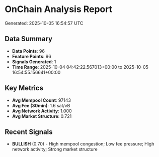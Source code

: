 # OnChain Analysis Report
Generated: 2025-10-05 16:54:57 UTC

## Data Summary
- **Data Points**: 96
- **Feature Points**: 96
- **Signals Generated**: 1
- **Time Range**: 2025-10-04 04:42:22.567013+00:00 to 2025-10-05 16:54:55.156641+00:00

## Key Metrics
- **Avg Mempool Count**: 97143
- **Avg Fee (30min)**: 1.6 sat/vB
- **Avg Network Activity**: 1.000
- **Avg Market Structure**: 0.721

## Recent Signals
- **BULLISH** (0.70) - High mempool congestion; Low fee pressure; High network activity; Strong market structure
